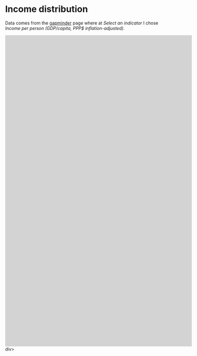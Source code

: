 # Income distribution

Data comes from the [gapminder](https://www.gapminder.org/data/) page where at *Select an indicator* I chose *Income per person (GDP/capita, PPP$ inflation-adjusted)*.

<style>
.bar {
  width: 600px;
  height: 10px;
  background-color: blue;
}

.world {
  position: relative;
  width: 600px;
  height: 1000px;
  background-color: lightgray;
}
</style>

<div class="world" id="world"></div>div>

<script>
import {pt} from "src/client/graphics.js";
import {CSVAdapter} from "./BubbleChartSource/csvAdapter.js";

let csvAdapter = new CSVAdapter();

async function readData() {
  let rawData = await csvAdapter.fetchData("https://lively-kernel.org/lively4/BP2019RH1/scratch/income_per_person_gdppercapita_ppp_inflation_adjusted.csv");
  let data = csvAdapter.parseData(",", rawData);
  return data;
}

async function getDataOfYear(year) {
  let data = await readData();
  let dataOfCurrentYear = [];
  for (let i = 1; i < data.length; i++) {
    dataOfCurrentYear.push(parseInt(data[i][year], 10));
  }
  return dataOfCurrentYear;
}

(async () => {
  let dataOfYear = await getDataOfYear(1);
  let world = lively.query(this, "#world");
  world.style.height = (dataOfYear.length * 10).toString() + "px";
  let maxWidth = lively.getExtent(world).x;
  let max = dataOfYear.max();
  let bars = [];
  for (let i = 0; i < dataOfYear.length; i++) {
    let bar = <div class = "bar"></div>;
    bar.style.width = Math.floor((maxWidth / max) * dataOfYear[i]).toString() + "px";
    bars.push(bar);
  }
  for (let i = 0; i < bars.length; i++) {
    let bar = bars[i];
    world.appendChild(bar);
    lively.setPosition(bar, pt(0, i * 10));
  }
  debugger
})();
""
</script>